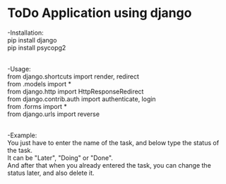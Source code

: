 # ToDo Application using django

-Installation: <br>
pip install django <br>
pip install psycopg2  <br>
<br>

-Usage: <br>
from django.shortcuts import render, redirect <br>
from .models import * <br>
from django.http import HttpResponseRedirect <br>
from django.contrib.auth import authenticate, login <br>
from .forms import * <br>
from django.urls import reverse <br>
<br>

-Example: <br>
You just have to enter the name of the task, and below type the status of the task. <br>
It can be "Later", "Doing" or "Done". <br>
And after that when you already entered the task, you can change the status later, and also delete it. <br>
